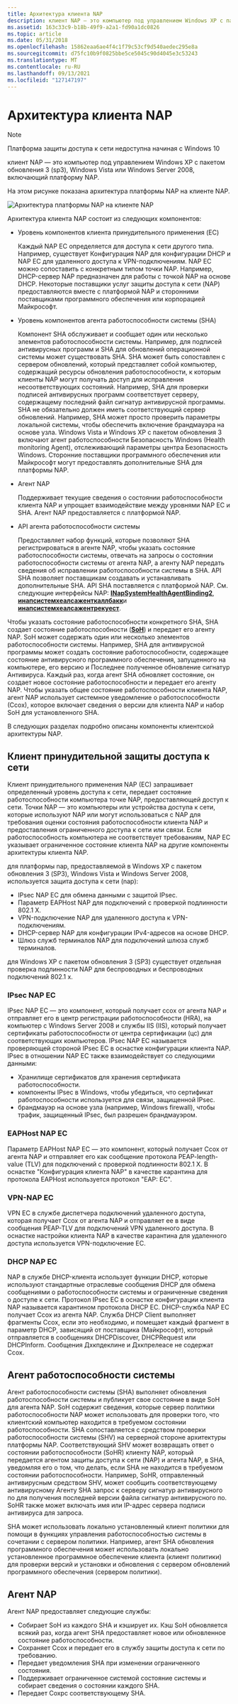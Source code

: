 ```yaml
---
title: Архитектура клиента NAP
description: клиент NAP — это компьютер под управлением Windows XP с пакетом обновления 3 (sp3), Windows Vista или Windows Server 2008, включающий платформу NAP.
ms.assetid: 163c33c9-b18b-49f9-a2a1-fd90a1dc0826
ms.topic: article
ms.date: 05/31/2018
ms.openlocfilehash: 15862eaa6ae4f4c1f79c53cf9d540aedec295e8a
ms.sourcegitcommit: d75fc10b9f0825bbe5ce5045c90d4045e3c53243
ms.translationtype: MT
ms.contentlocale: ru-RU
ms.lasthandoff: 09/13/2021
ms.locfileid: "127147197"
---
```

# <a name="nap-client-architecture"></a>Архитектура клиента NAP

> [!Note]  
> Платформа защиты доступа к сети недоступна начиная с Windows 10

 

клиент NAP — это компьютер под управлением Windows XP с пакетом обновления 3 (sp3), Windows Vista или Windows Server 2008, включающий платформу NAP.

На этом рисунке показана архитектура платформы NAP на клиенте NAP.

![Архитектура платформы NAP на клиенте NAP](images/nap-client-side-arch.png)

Архитектура клиента NAP состоит из следующих компонентов:

-   Уровень компонентов клиента принудительного применения (EC)

    Каждый NAP EC определяется для доступа к сети другого типа. Например, существует Конфигурация NAP для конфигурации DHCP и NAP EC для удаленного доступа к VPN-подключениям. NAP EC можно сопоставить с конкретным типом точки NAP. Например, DHCP-сервер NAP предназначен для работы с точкой NAP на основе DHCP. Некоторые поставщики услуг защиты доступа к сети (NAP) предоставляются вместе с платформой NAP и сторонними поставщиками программного обеспечения или корпорацией Майкрософт.

-   Уровень компонентов агента работоспособности системы (SHA)

    Компонент SHA обслуживает и сообщает один или несколько элементов работоспособности системы. Например, для подписей антивирусных программ и SHA для обновлений операционной системы может существовать SHA. SHA может быть сопоставлен с сервером обновлений, который представляет собой компьютер, содержащий ресурсы обновления работоспособности, к которым клиенты NAP могут получать доступ для исправления несоответствующих состояний. Например, SHA для проверки подписей антивирусных программ соответствует серверу, содержащему последний файл сигнатур антивирусной программы. SHA не обязательно должен иметь соответствующий сервер обновлений. Например, SHA может просто проверить параметры локальной системы, чтобы обеспечить включение брандмауэра на основе узла. Windows Vista и Windows XP с пакетом обновления 3 включают агент работоспособности Безопасность Windows (Health monitoring Agent), отслеживающий параметры центра Безопасность Windows. Сторонние поставщики программного обеспечения или Майкрософт могут предоставлять дополнительные SHA для платформы NAP.

-   Агент NAP

    Поддерживает текущие сведения о состоянии работоспособности клиента NAP и упрощает взаимодействие между уровнями NAP EC и SHA. Агент NAP предоставляется с платформой NAP.

-   API агента работоспособности системы

    Предоставляет набор функций, которые позволяют SHA регистрироваться в агенте NAP, чтобы указать состояние работоспособности системы, отвечать на запросы о состоянии работоспособности системы от агента NAP, а агенту NAP передать сведения об исправлении работоспособности системы в SHA. API SHA позволяет поставщикам создавать и устанавливать дополнительные SHA. API SHA поставляется с платформой NAP. См. следующие интерфейсы NAP: [**INapSystemHealthAgentBinding2**](inapsystemhealthagentbinding2.md), [**инапсистемхеалсаженткаллбакк**](inapsystemhealthagentcallback.md)и [**инапсистемхеалсажентрекуест**](inapsystemhealthagentrequest.md).

Чтобы указать состояние работоспособности конкретного SHA, SHA создает состояние работоспособности ([**SoH**](/windows/win32/api/naptypes/ns-naptypes-soh)) и передает его агенту NAP. SoH может содержать один или несколько элементов работоспособности системы. Например, SHA для антивирусной программы может создать состояние работоспособности, содержащее состояние антивирусного программного обеспечения, запущенного на компьютере, его версию и Последнее полученное обновление сигнатур Антивируса. Каждый раз, когда агент SHA обновляет состояние, он создает новое состояние работоспособности и передает его агенту NAP. Чтобы указать общее состояние работоспособности клиента NAP, агент NAP использует системное уведомление о работоспособности (Ссох), которое включает сведения о версии для клиента NAP и набор SoH для установленного SHA.

В следующих разделах подробно описаны компоненты клиентской архитектуры NAP.

## <a name="nap-enforcement-client"></a>Клиент принудительной защиты доступа к сети

Клиент принудительного применения NAP (EC) запрашивает определенный уровень доступа к сети, передает состояние работоспособности компьютера точке NAP, предоставляющей доступ к сети. Точки NAP — это компьютеры или устройства доступа к сети, которые используют NAP или могут использоваться с NAP для требования оценки состояния работоспособности клиента NAP и предоставления ограниченного доступа к сети или связи. Если работоспособность компьютера не соответствует требованиям, NAP EC указывает ограниченное состояние клиента NAP на другие компоненты архитектуры клиента NAP.

для платформы nap, предоставляемой в Windows XP с пакетом обновления 3 (SP3), Windows Vista и Windows Server 2008, используется защита доступа к сети (nap):

-   IPsec NAP EC для обмена данными с защитой IPsec.
-   Параметр EAPHost NAP для подключений с проверкой подлинности 802.1 X.
-   VPN-подключение NAP для удаленного доступа к VPN-подключениям.
-   DHCP-сервер NAP для конфигурации IPv4-адресов на основе DHCP.
-   Шлюз служб терминалов NAP для подключений шлюза служб терминалов.

для Windows XP с пакетом обновления 3 (SP3) существует отдельная проверка подлинности NAP для беспроводных и беспроводных подключений 802.1 x.

### <a name="ipsec-nap-ec"></a>IPsec NAP EC

IPsec NAP EC — это компонент, который получает ссох от агента NAP и отправляет его в центр регистрации работоспособности (HRA), на компьютер с Windows Server 2008 и службы IIS (IIS), который получает сертификаты работоспособности от центра сертификации (цс) для соответствующих компьютеров. IPsec NAP EC называется проверяющей стороной IPsec EC в оснастке конфигурации клиента NAP. IPsec в отношении NAP EC также взаимодействует со следующими данными:

-   Хранилище сертификатов для хранения сертификата работоспособности.
-   компоненты IPsec в Windows, чтобы убедиться, что сертификат работоспособности используется для связи, защищенной IPsec.
-   брандмауэр на основе узла (например, Windows firewall), чтобы трафик, защищенный IPsec, был разрешен брандмауэром.

### <a name="eaphost-nap-ec"></a>EAPHost NAP EC

Параметр EAPHost NAP EC — это компонент, который получает Ссох от агента NAP и отправляет его как сообщение протокола PEAP-length-value (TLV) для подключений с проверкой подлинности 802.1 X. В оснастке "Конфигурация клиента NAP" в качестве карантина для протокола EAPHost используется протокол "EAP: EC".

### <a name="vpn-nap-ec"></a>VPN-NAP EC

VPN EC в службе диспетчера подключений удаленного доступа, которая получает Ссох от агента NAP и отправляет ее в виде сообщения PEAP-TLV для подключений VPN удаленного доступа. В оснастке настройки клиента NAP в качестве карантина для удаленного доступа используется VPN-подключение EC.

### <a name="dhcp-nap-ec"></a>DHCP NAP EC

NAP в службе DHCP-клиента использует функции DHCP, которые используют стандартные отраслевые сообщения DHCP для обмена сообщениями о работоспособности системы и ограниченные сведения о доступе к сети. Протокол IPsec EC в оснастке конфигурации клиента NAP называется карантином протокола DHCP EC. DHCP-служба NAP EC получает Ссох из агента NAP. Служба DHCP Client выполняет фрагменты Ссох, если это необходимо, и помещает каждый фрагмент в параметр DHCP, зависящий от поставщика (Майкрософт), который отправляется в сообщениях DHCPDiscover, DHCPRequest или DHCPInform. Сообщения Дхкпдеклине и Дхкпрелеасе не содержат Ссох.

## <a name="system-health-agent"></a>Агент работоспособности системы

Агент работоспособности системы (SHA) выполняет обновления работоспособности системы и публикует свое состояние в виде SoH для агента NAP. SoH содержит сведения, которые сервер политики работоспособности NAP может использовать для проверки того, что клиентский компьютер находится в требуемом состоянии работоспособности. SHA сопоставляется с средством проверки работоспособности системы (SHV) на серверной стороне архитектуры платформы NAP. Соответствующий SHV может возвращать ответ о состоянии работоспособности (SoHR) клиенту NAP, который передается агентом защиты доступа к сети (NAP) и агента NAP, в SHA, уведомляя его о том, что делать, если SHA не находится в требуемом состоянии работоспособности. Например, SoHR, отправленный антивирусным средством SHV, может сообщить соответствующему антивирусному Агенту SHA запрос к серверу сигнатур антивирусного по для получения последней версии файла сигнатур антивирусного по. SoHR также может включать имя или IP-адрес сервера подписи антивируса для запроса.

SHA может использовать локально установленный клиент политики для помощи в функциях управления работоспособностью системы в сочетании с сервером политики. Например, агент SHA обновления программного обеспечения может использовать локально установленное программное обеспечение клиента (клиент политики) для проверки версий и установки и обновления с сервером обновлений программного обеспечения (сервером политики).

## <a name="nap-agent"></a>Агент NAP

Агент NAP предоставляет следующие службы:

-   Собирает SoH из каждого SHA и кэширует их. Кэш SoH обновляется всякий раз, когда агент SHA предоставляет новое или обновленное состояние работоспособности.
-   Сохраняет Ссох и передает его в службу защиты доступа к сети по требованию.
-   Передает уведомления SHA при изменении ограниченного состояния.
-   Поддерживает ограниченное системой состояние системы и собирает сведения о состоянии каждого SHA.
-   Передает Сохрс соответствующему SHA.

 

 




